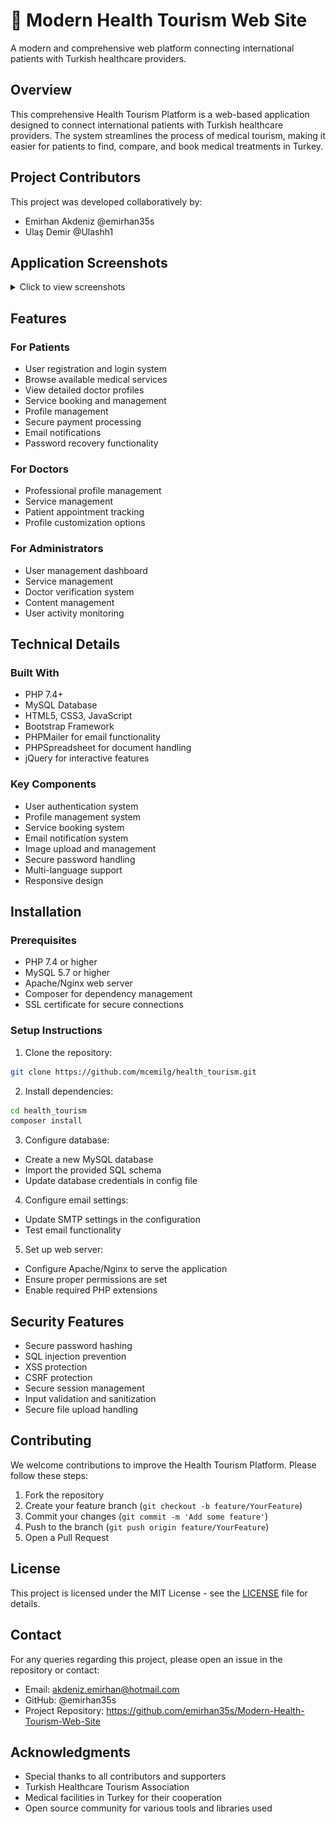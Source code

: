 # 🏥 Modern Health Tourism Web Site

A modern and comprehensive web platform connecting international patients with Turkish healthcare providers.

## Overview
This comprehensive Health Tourism Platform is a web-based application designed to connect international patients with Turkish healthcare providers. The system streamlines the process of medical tourism, making it easier for patients to find, compare, and book medical treatments in Turkey.

## Project Contributors
This project was developed collaboratively by:

- Emirhan Akdeniz @emirhan35s
- Ulaş Demir @Ulashh1

## Application Screenshots
<details>
<summary>Click to view screenshots</summary>

### Homepage
![Homepage](screenshots/homepage.png)

### Services Page
![Services](screenshots/services.png)

### Profile
![Doctor Profile](screenshots/profile.png)

### Admin Dashboard
![Doctor Profile](screenshots/adminDashboard.png)

</details>

## Features

### For Patients
- User registration and login system
- Browse available medical services
- View detailed doctor profiles
- Service booking and management
- Profile management
- Secure payment processing
- Email notifications
- Password recovery functionality

### For Doctors
- Professional profile management
- Service management
- Patient appointment tracking
- Profile customization options

### For Administrators
- User management dashboard
- Service management
- Doctor verification system
- Content management
- User activity monitoring

## Technical Details

### Built With
- PHP 7.4+
- MySQL Database
- HTML5, CSS3, JavaScript
- Bootstrap Framework
- PHPMailer for email functionality
- PHPSpreadsheet for document handling
- jQuery for interactive features

### Key Components
- User authentication system
- Profile management system
- Service booking system
- Email notification system
- Image upload and management
- Secure password handling
- Multi-language support
- Responsive design

## Installation

### Prerequisites
- PHP 7.4 or higher
- MySQL 5.7 or higher
- Apache/Nginx web server
- Composer for dependency management
- SSL certificate for secure connections

### Setup Instructions
1. Clone the repository:
```bash
git clone https://github.com/mcemilg/health_tourism.git
```

2. Install dependencies:
```bash
cd health_tourism
composer install
```

3. Configure database:
- Create a new MySQL database
- Import the provided SQL schema
- Update database credentials in config file

4. Configure email settings:
- Update SMTP settings in the configuration
- Test email functionality

5. Set up web server:
- Configure Apache/Nginx to serve the application
- Ensure proper permissions are set
- Enable required PHP extensions

## Security Features
- Secure password hashing
- SQL injection prevention
- XSS protection
- CSRF protection
- Secure session management
- Input validation and sanitization
- Secure file upload handling

## Contributing
We welcome contributions to improve the Health Tourism Platform. Please follow these steps:

1. Fork the repository
2. Create your feature branch (`git checkout -b feature/YourFeature`)
3. Commit your changes (`git commit -m 'Add some feature'`)
4. Push to the branch (`git push origin feature/YourFeature`)
5. Open a Pull Request

## License
This project is licensed under the MIT License - see the [LICENSE](LICENSE) file for details.

## Contact
For any queries regarding this project, please open an issue in the repository or contact:
- Email: akdeniz.emirhan@hotmail.com
- GitHub: @emirhan35s
- Project Repository: https://github.com/emirhan35s/Modern-Health-Tourism-Web-Site

## Acknowledgments
- Special thanks to all contributors and supporters
- Turkish Healthcare Tourism Association
- Medical facilities in Turkey for their cooperation
- Open source community for various tools and libraries used 